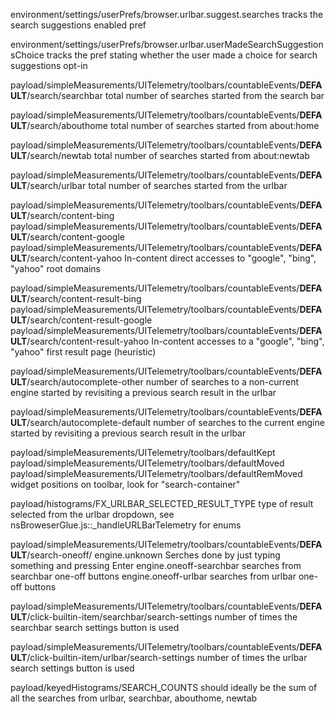 environment/settings/userPrefs/browser.urlbar.suggest.searches
  tracks the search suggestions enabled pref

environment/settings/userPrefs/browser.urlbar.userMadeSearchSuggestionsChoice
  tracks the pref stating whether the user made a choice for search suggestions opt-in

payload/simpleMeasurements/UITelemetry/toolbars/countableEvents/__DEFAULT__/search/searchbar
  total number of searches started from the search bar

payload/simpleMeasurements/UITelemetry/toolbars/countableEvents/__DEFAULT__/search/abouthome
  total number of searches started from about:home

payload/simpleMeasurements/UITelemetry/toolbars/countableEvents/__DEFAULT__/search/newtab
  total number of searches started from about:newtab

payload/simpleMeasurements/UITelemetry/toolbars/countableEvents/__DEFAULT__/search/urlbar
  total number of searches started from the urlbar

payload/simpleMeasurements/UITelemetry/toolbars/countableEvents/__DEFAULT__/search/content-bing
payload/simpleMeasurements/UITelemetry/toolbars/countableEvents/__DEFAULT__/search/content-google
payload/simpleMeasurements/UITelemetry/toolbars/countableEvents/__DEFAULT__/search/content-yahoo
  In-content direct accesses to "google", "bing", "yahoo" root domains

payload/simpleMeasurements/UITelemetry/toolbars/countableEvents/__DEFAULT__/search/content-result-bing
payload/simpleMeasurements/UITelemetry/toolbars/countableEvents/__DEFAULT__/search/content-result-google
payload/simpleMeasurements/UITelemetry/toolbars/countableEvents/__DEFAULT__/search/content-result-yahoo
  In-content accesses to a "google", "bing", "yahoo" first result page (heuristic)

payload/simpleMeasurements/UITelemetry/toolbars/countableEvents/__DEFAULT__/search/autocomplete-other
  number of searches to a non-current engine started by revisiting a previous search result in the urlbar

payload/simpleMeasurements/UITelemetry/toolbars/countableEvents/__DEFAULT__/search/autocomplete-default
  number of searches to the current engine started by revisiting a previous search result in the urlbar

payload/simpleMeasurements/UITelemetry/toolbars/defaultKept
payload/simpleMeasurements/UITelemetry/toolbars/defaultMoved
payload/simpleMeasurements/UITelemetry/toolbars/defaultRemMoved
  widget positions on toolbar, look for "search-container"

payload/histograms/FX_URLBAR_SELECTED_RESULT_TYPE
  type of result selected from the urlbar dropdown, see nsBroweserGlue.js::_handleURLBarTelemetry for enums

payload/simpleMeasurements/UITelemetry/toolbars/countableEvents/__DEFAULT__/search-oneoff/
  engine.unknown
    Serches done by just typing something and pressing Enter
  engine.oneoff-searchbar
    searches from searchbar one-off buttons
  engine.oneoff-urlbar
    searches from urlbar one-off buttons

payload/simpleMeasurements/UITelemetry/toolbars/countableEvents/__DEFAULT__/click-builtin-item/searchbar/search-settings
  number of times the searchbar search settings button is used

payload/simpleMeasurements/UITelemetry/toolbars/countableEvents/__DEFAULT__/click-builtin-item/urlbar/search-settings
  number of times the urlbar search settings button is used

payload/keyedHistograms/SEARCH_COUNTS
  should ideally be the sum of all the searches from urlbar, searchbar, abouthome, newtab
